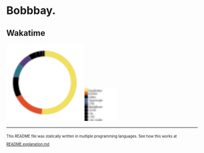 # Bobbbay.

## Wakatime

<img src="https://github.com/Bobbbay/bobbbay/blob/development/src/wakatime-api/build/build.svg" width="40%"></img>
<img src="https://github.com/Bobbbay/bobbbay/blob/development/src/wakatime-api/build/build.names.svg" width="17%"></img>

<hr/>

<sub><sup>This README file was statically written in multiple programming languages. See how this works at [README.explanation.md](https://github.com/Bobbbay/bobbbay/blob/development/README.explanation.md)</sup></sub>
